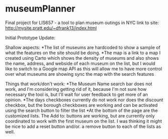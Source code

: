 # museumPlanner
Final project for LIS657 - a tool to plan museum outings in NYC
link to site: http://mysite.pratt.edu/~dfrank13/index.html

Initial Prototype Update:

Shallow aspects: 
*The list of museums are hardcoded to show a sample of what the features on the site should be doing.
*The map is a link to a map I created using Carto which shows the density of museums and also shows the name, address, and webside of each museum on the list, but I would like to switch to a Google map API as this will allow me to have more control over what museums are showing sync the map with the search features

Things that work/don't work:
*The Museum Name search bar does not work, and I'm considering getting rid of it, because I'm not sure how necessary the tool is, but I'll wait for user feedback to get more of an opinion.
*The days checkboxes currently do not work nor does the discount checkbox, but the borough checkboxes are working and can be activated using the search button to filter the list
*At the bottom of the page are the customized lists. The Add to: buttons are working, but are currently only coordinated to work with the first museum on the list. I was thinking it might be nice to add a reset button and/or. a remove button to each of the lists as well.
